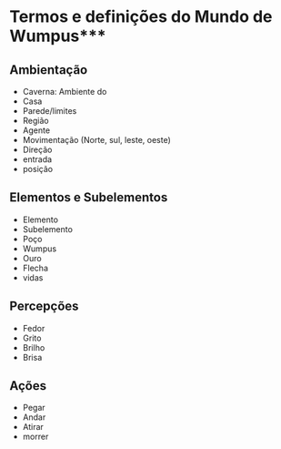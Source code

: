# Termos e definições do Mundo de Wumpus***

## Ambientação
- Caverna: Ambiente do 
- Casa
- Parede/limites
- Região
- Agente
- Movimentação (Norte, sul, leste, oeste)
- Direção
- entrada
- posição

## Elementos e Subelementos
- Elemento
- Subelemento
- Poço
- Wumpus
- Ouro
- Flecha
- vidas

## Percepções
- Fedor
- Grito
- Brilho
- Brisa

## Ações
- Pegar
- Andar
- Atirar
- morrer

